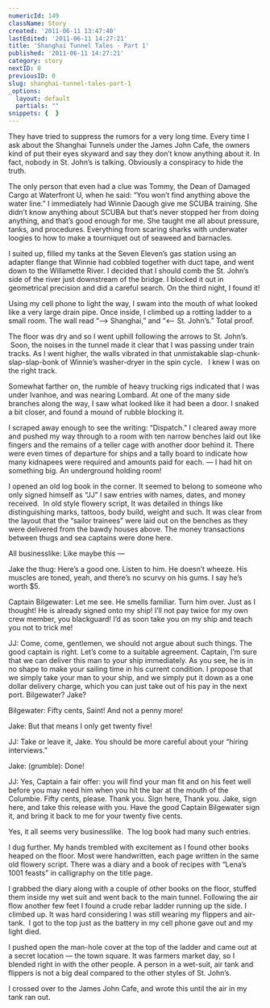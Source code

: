 ```yaml
---
numericId: 149
className: Story
created: '2011-06-11 13:47:40'
lastEdited: '2011-06-11 14:27:21'
title: 'Shanghai Tunnel Tales - Part 1'
published: '2011-06-11 14:27:21'
category: story
nextID: 0
previousID: 0
slug: shanghai-tunnel-tales-part-1
_options:
  layout: default
  partials: ""
snippets: {  }
---
```

They have tried to suppress the rumors for a very long time. Every time I ask about the Shanghai Tunnels under the James John Cafe, the owners kind of put their eyes skyward and say they don&rsquo;t know anything about it. In fact, nobody in St. John&rsquo;s is talking. Obviously a conspiracy to hide the truth.

The only person that even had a clue was Tommy, the Dean of Damaged Cargo at Waterfront U, when he said: &ldquo;You won&rsquo;t find anything above the water line.&rdquo; I immediately had Winnie Daough give me SCUBA training. She didn&rsquo;t know anything about SCUBA but that&rsquo;s never stopped her from doing anything, and that&rsquo;s good enough for me. She taught me all about pressure, tanks, and procedures. Everything from scaring sharks with underwater loogies to how to make a tourniquet out of seaweed and barnacles.

I suited up, filled my tanks at the Seven Eleven&rsquo;s gas station using an adapter flange that Winnie had cobbled together with duct tape, and went down to the Willamette River. I decided that I should comb the St. John&rsquo;s side of the river just downstream of the bridge. I blocked it out in geometrical precision and did a careful search. On the third night, I found it!

Using my cell phone to light the way, I swam into the mouth of what looked like a very large drain pipe. Once inside, I climbed up a rotting ladder to a small room. The wall read &ldquo;&mdash;&gt; Shanghai,&rdquo; and &ldquo;&lt;&mdash; St. John&rsquo;s.&rdquo; Total proof.

The floor was dry and so I went uphill following the arrows to St. John&rsquo;s. &nbsp;Soon, the noises in the tunnel made it clear that I was passing under train tracks. As I went higher, the walls vibrated in that unmistakable slap-chunk-slap-slap-bonk of Winnie&rsquo;s washer-dryer in the spin cycle. &nbsp; I knew I was on the right track.

Somewhat farther on, the rumble of heavy trucking rigs indicated that I was under Ivanhoe, and was nearing Lombard. At one of the many side branches along the way, I saw what looked like it had been a door. I snaked a bit closer, and found a mound of rubble blocking it.

I scraped away enough to see the writing: &ldquo;Dispatch.&rdquo; I cleared away more and pushed my way through to a room with ten narrow benches laid out like fingers and the remains of a teller cage with another door behind it. There were even times of departure for ships and a tally board to indicate how many kidnapees were required and amounts paid for each. &mdash; I had hit on something big. An underground holding room!

I opened an old log book in the corner. It seemed to belong to someone who only signed himself as &ldquo;JJ&rdquo; I saw entries with names, dates, and money received. &nbsp;In old style flowery script, It was detailed in things like distinguishing marks, tattoos, body build, weight and such. It was clear from the layout that the &ldquo;sailor trainees&rdquo; were laid out on the benches as they were delivered from the bawdy houses above. The money transactions between thugs and sea captains were done here.

All businesslike: Like maybe this &mdash;

Jake the thug: Here&rsquo;s a good one. Listen to him. He doesn&rsquo;t wheeze. His muscles are toned, yeah, and there&rsquo;s no scurvy on his gums. I say he&rsquo;s worth $5.

Captain Bilgewater: Let me see. He smells familiar. Turn him over. Just as I thought! He is already signed onto my ship! I&rsquo;ll not pay twice for my own crew member, you blackguard! I&rsquo;d as soon take you on my ship and teach you not to trick me!

JJ: Come, come, gentlemen, we should not argue about such things. The good captain is right. Let&rsquo;s come to a suitable agreement. Captain, I&rsquo;m sure that we can deliver this man to your ship immediately. As you see, he is in no shape to make your sailing time in his current condition. I propose that we simply take your man to your ship, and we simply put it down as a one dollar delivery charge, which you can just take out of his pay in the next port. Bilgewater? Jake?

Bilgewater: Fifty cents, Saint! And not a penny more!

Jake: But that means I only get twenty five!

JJ: Take or leave it, Jake. You should be more careful about your &ldquo;hiring interviews.&rdquo;

Jake: (grumble): Done!

JJ: Yes, Captain a fair offer: you will find your man fit and on his feet well before you may need him when you hit the bar at the mouth of the Columbie. Fifty cents, please. Thank you. Sign here, Thank you. Jake, sign here, and take this release with you. Have the good Captain Bilgewater sign it, and bring it back to me for your twenty five cents.

Yes, it all seems very businesslike. &nbsp;The log book had many such entries.

I dug further. My hands trembled with excitement as I found other books heaped on the floor. Most were handwritten, each page written in the same old flowery script. There was a diary and a book of recipes with &ldquo;Lena&rsquo;s 1001 feasts&rdquo; in calligraphy on the title page.

I grabbed the diary along with a couple of other books on the floor, stuffed them inside my wet suit and went back to the main tunnel. Following the air flow another few feet I found a crude rebar ladder running up the side. I climbed up. It was hard considering I was still wearing my flippers and air-tank. &nbsp;I got to the top just as the battery in my cell phone gave out and my light died.

I pushed open the man-hole cover at the top of the ladder and came out at a secret location &mdash; the town square. It was farmers market day, so I blended right in with the other people. A person in a wet-suit, air tank and flippers is not a big deal compared to the other styles of St. John&rsquo;s.

I crossed over to the James John Cafe, and wrote this until the air in my tank ran out.

